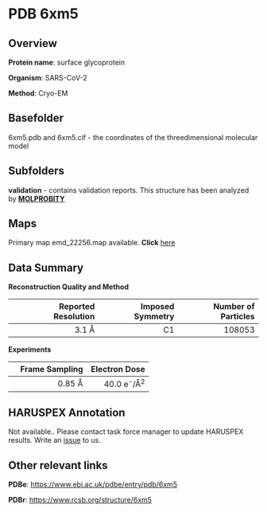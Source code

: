 # PDB 6xm5

## Overview

**Protein name**: surface glycoprotein

**Organism**: SARS-CoV-2

**Method**: Cryo-EM



## Basefolder

6xm5.pdb and 6xm5.cif - the coordinates of the threedimensional molecular model

## Subfolders





**validation** - contains validation reports. This structure has been analyzed by   [**MOLPROBITY**](https://github.com/thorn-lab/coronavirus_structural_task_force/tree/master/pdb/surface_glycoprotein/SARS-CoV-2/6xm5/validation/molprobity)   



## Maps

Primary map emd_22256.map available. **Click** [here](http://ftp.wwpdb.org/pub/emdb/structures/EMD-22256/map/) 

## Data Summary
**Reconstruction Quality and Method**

|   | Reported Resolution | Imposed Symmetry | Number of Particles |
|---|-------------:|----------------:|--------------:|
|   |3.1 Å|C1|108053|

**Experiments**

|   | Frame Sampling | Electron Dose |
|---|-------------:|----------------:|
|   |0.85 Å|40.0 e<sup>-</sup>/Å<sup>2</sup>|

## HARUSPEX Annotation

Not available.. Please contact task force manager to update HARUSPEX results. Write an [issue](https://github.com/thorn-lab/coronavirus_structural_task_force/issues) to us.

## Other relevant links 
**PDBe**:  https://www.ebi.ac.uk/pdbe/entry/pdb/6xm5
 
**PDBr**: https://www.rcsb.org/structure/6xm5 

